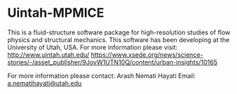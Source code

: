 # Uintah-MPMICE
This is a fluid-structure software package for high-resolution studies of flow physics and structural mechanics.
This software has been developing at the University of Utah, USA.
For more information please visit:
http://www.uintah.utah.edu/
https://www.xsede.org/news/science-stories/-/asset_publisher/9JovW1UTN10Q/content/urban-insights/10165

For more information please contact:
Arash Nemati Hayati
Email: a.nematihayati@utah.edu
